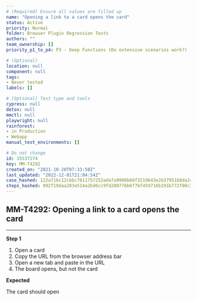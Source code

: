 ```yaml
---
# (Required) Ensure all values are filled up
name: "Opening a link to a card opens the card"
status: Active
priority: Normal
folder: Browser Plugin Regression Tests
authors: ""
team_ownership: []
priority_p1_to_p4: P3 - Deep Functions (Do extensive scenarios work?)

# (Optional)
location: null
component: null
tags: 
- Never tested
labels: []

# (Optional) Test type and tools
cypress: null
detox: null
mmctl: null
playwright: null
rainforest: 
- in Production
- Webapp
manual_test_environments: []

# Do not change
id: 15537274
key: MM-T4292
created_on: "2021-10-20T07:33:50Z"
last_updated: "2022-12-01T21:04:54Z"
case_hashed: 122a716c12cbbc7611757252ada7a9906b66f3219643e2b37951b8da2427ebd41ea75ad552fb73ff0eab3c9686503e0f
steps_hashed: 092f19daa203e514a2bd6cc9fd280776b6f7bf459716b191b772f00c36dae7b3933ec7df6cdfb46aa65d2d42b9547755
---
```


<!-- (Auto-generated) Based on frontmatter's "key" and "name" -->

## MM-T4292: Opening a link to a card opens the card

---

**Step 1**

1. Open a card
2. Copy the URL from the browser address bar
3. Open a new tab and paste in the URL
4. The board opens, but not the card

**Expected**

The card should open
